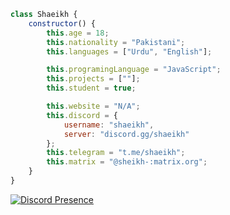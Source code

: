 ```js
class Shaeikh {
    constructor() {
        this.age = 18;
        this.nationality = "Pakistani";
        this.languages = ["Urdu", "English"];

        this.programingLanguage = "JavaScript";
        this.projects = [""];
        this.student = true;

        this.website = "N/A";
        this.discord = {
            username: "shaeikh",
            server: "discord.gg/shaeikh"
        };
        this.telegram = "t.me/shaeikh";
        this.matrix = "@sheikh-:matrix.org";
    }
}
```
[![Discord Presence](https://lanyard.cnrad.dev/api/560493409111113748?bg=2d333b&borderRadius=6px)](https://discord.com/users/560493409111113748)
<!--
**Shaeikh/Shaeikh** is a ✨ _special_ ✨ repository because its `README.md` (this file) appears on your GitHub profile.

Here are some ideas to get you started:

- 🔭 I’m currently working on ...
- 🌱 I’m currently learning ...
- 👯 I’m looking to collaborate on ...
- 🤔 I’m looking for help with ...
- 💬 Ask me about ...
- 📫 How to reach me: ...
- 😄 Pronouns: ...
- ⚡ Fun fact: ...
-->
